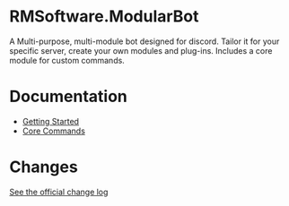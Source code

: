 # RMSoftware.ModularBot
A Multi-purpose, multi-module bot designed for discord. Tailor it for your specific server, create your own modules and plug-ins. Includes a core module for custom commands.

# Documentation
* [Getting Started](https://github.com/rmsoftware-development/RMSoftware.ModularBot/blob/master/doc/setup.md)
* [Core Commands](https://github.com/rmsoftware-development/RMSoftware.ModularBot/tree/master/doc/Core-Commands)

# Changes
[See the official change log](https://rmsoftware.org/rmsoftwaremodularbot/version-history.php)
